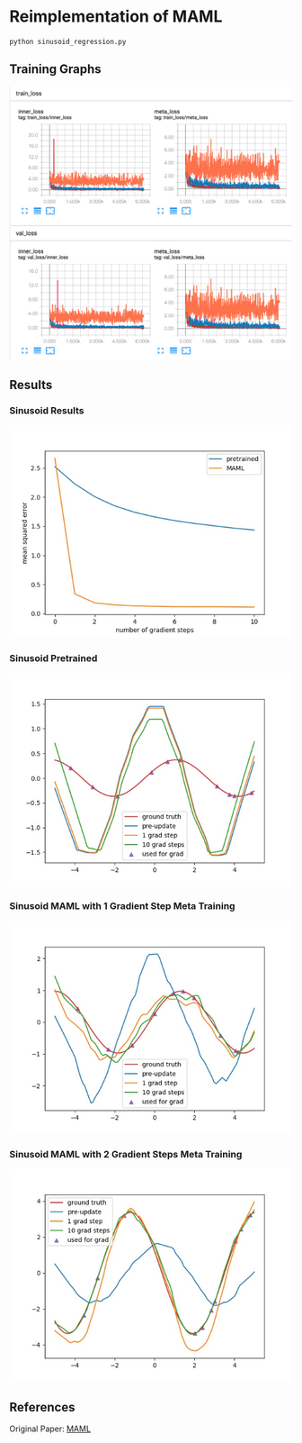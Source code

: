 # Reimplementation of MAML

```
python sinusoid_regression.py
```

## Training Graphs

![Alt text](images/sinusoid_training_graphs.png?raw=true "Sinusoid Training Graphs")

## Results

### Sinusoid Results

![Alt text](images/sinusoid_results.jpg?raw=true "Results")

### Sinusoid Pretrained

![Alt text](images/sinusoid_0_grad_steps.jpg?raw=true "Pretrained")

### Sinusoid MAML with 1 Gradient Step Meta Training

![Alt text](images/sinusoid_1_grad_steps.jpg?raw=true "MAML with 1 Gradient Step Meta Training")

### Sinusoid MAML with 2 Gradient Steps Meta Training

![Alt text](images/sinusoid_2_grad_steps.jpg?raw=true "MAML with 2 Gradient Steps Meta Training")

## References

Original Paper: [MAML](https://arxiv.org/pdf/1703.03400.pdf)